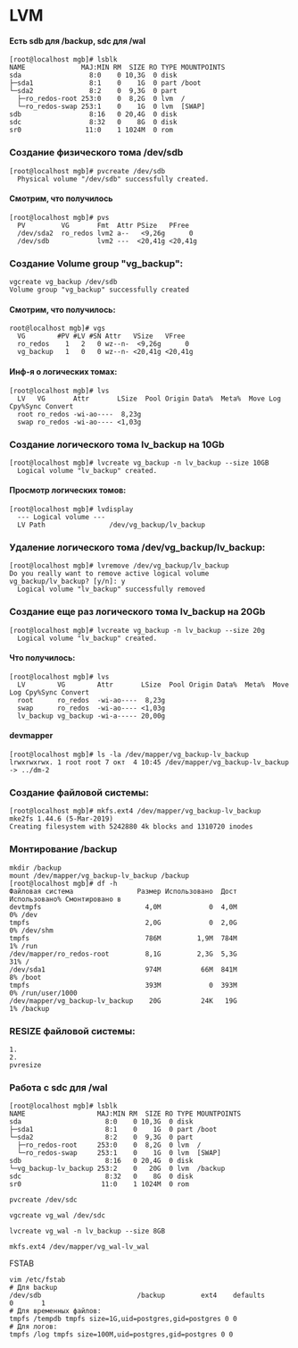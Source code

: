 # LVM
#### Есть sdb для /backup, sdc для /wal
```
[root@localhost mgb]# lsblk
NAME              MAJ:MIN RM  SIZE RO TYPE MOUNTPOINTS
sda                 8:0    0 10,3G  0 disk
├─sda1              8:1    0    1G  0 part /boot
└─sda2              8:2    0  9,3G  0 part
  ├─ro_redos-root 253:0    0  8,2G  0 lvm  /
  └─ro_redos-swap 253:1    0    1G  0 lvm  [SWAP]
sdb                 8:16   0 20,4G  0 disk
sdc                 8:32   0    8G  0 disk
sr0                11:0    1 1024M  0 rom
```
### Создание физического тома /dev/sdb
```
[root@localhost mgb]# pvcreate /dev/sdb
  Physical volume "/dev/sdb" successfully created.
```
#### Смотрим, что получилось
```
[root@localhost mgb]# pvs
  PV         VG       Fmt  Attr PSize   PFree
  /dev/sda2  ro_redos lvm2 a--   <9,26g      0
  /dev/sdb            lvm2 ---  <20,41g <20,41g
```
### Создание Volume group "vg_backup": 
```
vgcreate vg_backup /dev/sdb
Volume group "vg_backup" successfully created
```
#### Смотрим, что получилось:
```
root@localhost mgb]# vgs
  VG        #PV #LV #SN Attr   VSize   VFree
  ro_redos    1   2   0 wz--n-  <9,26g      0
  vg_backup   1   0   0 wz--n- <20,41g <20,41g
```
#### Инф-я о логических томах:
```
[root@localhost mgb]# lvs
  LV   VG       Attr       LSize  Pool Origin Data%  Meta%  Move Log Cpy%Sync Convert
  root ro_redos -wi-ao----  8,23g
  swap ro_redos -wi-ao---- <1,03g
```
### Создание логического тома lv_backup на 10Gb
```
[root@localhost mgb]# lvcreate vg_backup -n lv_backup --size 10GB
  Logical volume "lv_backup" created.
```
#### Просмотр логических томов:
```
[root@localhost mgb]# lvdisplay
  --- Logical volume ---
  LV Path                /dev/vg_backup/lv_backup
```
### Удаление логического тома /dev/vg_backup/lv_backup:
```
[root@localhost mgb]# lvremove /dev/vg_backup/lv_backup
Do you really want to remove active logical volume vg_backup/lv_backup? [y/n]: y
  Logical volume "lv_backup" successfully removed
```
### Создание еще раз логического тома lv_backup на 20Gb
```
[root@localhost mgb]# lvcreate vg_backup -n lv_backup --size 20g
  Logical volume "lv_backup" created.
```
#### Что получилось:
```
[root@localhost mgb]# lvs
  LV        VG        Attr       LSize  Pool Origin Data%  Meta%  Move Log Cpy%Sync Convert
  root      ro_redos  -wi-ao----  8,23g
  swap      ro_redos  -wi-ao---- <1,03g
  lv_backup vg_backup -wi-a----- 20,00g
```
#### devmapper
```
[root@localhost mgb]# ls -la /dev/mapper/vg_backup-lv_backup
lrwxrwxrwx. 1 root root 7 окт  4 10:45 /dev/mapper/vg_backup-lv_backup -> ../dm-2
```
### Создание файловой системы:
```
[root@localhost mgb]# mkfs.ext4 /dev/mapper/vg_backup-lv_backup
mke2fs 1.44.6 (5-Mar-2019)
Creating filesystem with 5242880 4k blocks and 1310720 inodes
```
### Монтирование /backup
```
mkdir /backup
mount /dev/mapper/vg_backup-lv_backup /backup
[root@localhost mgb]# df -h
Файловая система                Размер Использовано  Дост Использовано% Cмонтировано в
devtmpfs                          4,0M            0  4,0M            0% /dev
tmpfs                             2,0G            0  2,0G            0% /dev/shm
tmpfs                             786M         1,9M  784M            1% /run
/dev/mapper/ro_redos-root         8,1G         2,3G  5,3G           31% /
/dev/sda1                         974M          66M  841M            8% /boot
tmpfs                             393M            0  393M            0% /run/user/1000
/dev/mapper/vg_backup-lv_backup    20G          24K   19G            1% /backup
```
### RESIZE файловой системы:
```
1.
2.
pvresize
```
### Работа с  sdc для /wal
```
[root@localhost mgb]# lsblk
NAME                  MAJ:MIN RM  SIZE RO TYPE MOUNTPOINTS
sda                     8:0    0 10,3G  0 disk
├─sda1                  8:1    0    1G  0 part /boot
└─sda2                  8:2    0  9,3G  0 part
  ├─ro_redos-root     253:0    0  8,2G  0 lvm  /
  └─ro_redos-swap     253:1    0    1G  0 lvm  [SWAP]
sdb                     8:16   0 20,4G  0 disk
└─vg_backup-lv_backup 253:2    0   20G  0 lvm  /backup
sdc                     8:32   0    8G  0 disk
sr0                    11:0    1 1024M  0 rom
```

```
pvcreate /dev/sdc
```
```
vgcreate vg_wal /dev/sdc
```
```
lvcreate vg_wal -n lv_backup --size 8GB
```
```
mkfs.ext4 /dev/mapper/vg_wal-lv_wal
```
FSTAB
```
vim /etc/fstab
# Для backup
/dev/sdb                        /backup         ext4    defaults        0       1
# Для временных файлов:
tmpfs /tempdb tmpfs size=1G,uid=postgres,gid=postgres 0 0
# Для логов:
tmpfs /log tmpfs size=100M,uid=postgres,gid=postgres 0 0

```



